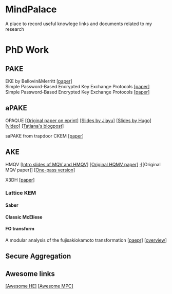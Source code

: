# MindPalace
A place to record useful knowlege links and documents related to my research 

# PhD Work
## PAKE
EKE by Bellovin&Merritt 
[[paper]](https://www.cs.columbia.edu/~smb/papers/neke.pdf)  
Simple Password-Based Encrypted Key   Exchange Protocols 
[[paper]](https://www.di.ens.fr/~mabdalla/papers/AbPo05a-letter.pdf)  
Simple Password-Based Encrypted Key Exchange Protocols 
[[paper]](https://eprint.iacr.org/2005/196.pdf)

## aPAKE
OPAQUE
[[Original paper on eprint]](https://eprint.iacr.org/2018/163.pdf)
[[Slides by Jiayu]](https://eurocrypt.iacr.org/2018/Slides/Thursday/TrackA/02-03.pdf)
[[Slides by Hugo]](https://rwc.iacr.org/2019/slides/opaque-rwc19-posted.pdf)
[[video]](https://www.youtube.com/watch?v=LivwMvoEEKM)
[[Tatiana's blogpost]](https://blog.cloudflare.com/opaque-oblivious-passwords/)    


saPAKE from trapdoor CKEM
[[paper]](https://eprint.iacr.org/2019/647.pdf)

## AKE
HMQV 
[[Intro slides of MQV and HMQV]](https://www.aumasson.jp/data/talks/mqv_ic67.pdf)
[[Original HQMV paper]](https://eprint.iacr.org/2005/176.pdf)
;[[Original MQV paper]]
[[One-pass version]](https://eprint.iacr.org/2010/638.pdf)

X3DH
[[paper]](https://signal.org/docs/specifications/x3dh/)

### Lattice KEM
#### Saber
#### Classic McEliese


#### FO transform
A modular analysis of the fujisakiokamoto transformation
[[paepr]](https://eprint.iacr.org/2017/604.pdf)
[[overview]](https://courses.cs.ut.ee/MTAT.07.022/2018_fall/uploads/Main/reelika-report-f18-19.pdf)


## Secure Aggregation





## Awesome links
[[Awesome HE]](https://github.com/jonaschn/awesome-he)
[[Awesome MPC]](https://github.com/rdragos/awesome-mpc)